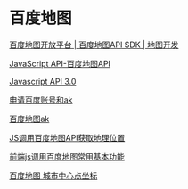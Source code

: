 百度地图
===

[百度地图开放平台 | 百度地图API SDK | 地图开发](http://lbsyun.baidu.com/)  

[JavaScript API-百度地图API](http://lbsyun.baidu.com/index.php?title=jspopular)  

[Javascript API 3.0](http://lbsyun.baidu.com/index.php?title=jspopular3.0)  

[申请百度账号和ak](http://lbsyun.baidu.com/apiconsole/key)  

[百度地图ak](http://lbsyun.baidu.com/apiconsole/key)


[JS调用百度地图API获取地理位置](https://www.cnblogs.com/sanhu/p/9002817.html)  

[前端js调用百度地图常用基本功能](https://www.jianshu.com/p/83e9acb5f971)  


[百度地图 城市中心点坐标](https://www.cnblogs.com/hhhz/p/7591852.html)  
